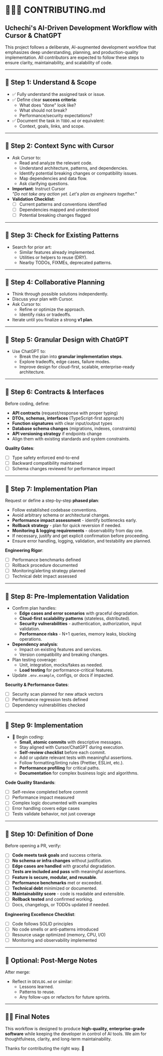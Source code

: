 # 👩🏾‍💻 CONTRIBUTING.md

## Uchechi's AI-Driven Development Workflow with Cursor & ChatGPT

This project follows a deliberate, AI-augmented development workflow that emphasizes deep understanding, planning, and production-quality implementation. All contributors are expected to follow these steps to ensure clarity, maintainability, and scalability of code.

---

## 🔹 Step 1: Understand & Scope

- ✅ Fully understand the assigned task or issue.
- ✅ Define clear **success criteria**:
    - What does "done" look like?
    - What should not break?
    - Performance/security expectations?
- ✅ Document the task in `TODO.md` or equivalent:
    - Context, goals, links, and scope.

---

## 🔹 Step 2: Context Sync with Cursor

- Ask Cursor to:
    - Read and analyze the relevant code.
    - Understand architecture, patterns, and dependencies.
    - Identify potential breaking changes or compatibility issues.
    - Map dependencies and data flow.
    - Ask clarifying questions.
- **Important**: Instruct Cursor  
  _"Do not take any action yet. Let's plan as engineers together."_
- **Validation Checklist**:
    - [ ] Current patterns and conventions identified
    - [ ] Dependencies mapped and understood
    - [ ] Potential breaking changes flagged

---

## 🔹 Step 3: Check for Existing Patterns

- Search for prior art:
    - Similar features already implemented.
    - Utilities or helpers to reuse (DRY).
    - Nearby TODOs, FIXMEs, deprecated patterns.

---

## 🔹 Step 4: Collaborative Planning

- Think through possible solutions independently.
- Discuss your plan with Cursor.
- Ask Cursor to:
    - Refine or optimize the approach.
    - Identify risks or tradeoffs.
- Iterate until you finalize a strong **v1 plan**.

---

## 🔹 Step 5: Granular Design with ChatGPT

- Use ChatGPT to:
    - Break the plan into **granular implementation steps**.
    - Explore tradeoffs, edge cases, failure modes.
    - Improve design for cloud-first, scalable, enterprise-ready architecture.

---

## 🔹 Step 6: Contracts & Interfaces

Before coding, define:

- **API contracts** (request/response with proper typing)
- **DTOs, schemas, interfaces** (TypeScript-first approach)
- **Function signatures** with clear input/output types
- **Database schema changes** (migrations, indexes, constraints)
- **API versioning strategy** if endpoints change
- Align them with existing standards and system constraints.

**Quality Gates**:

- [ ] Type safety enforced end-to-end
- [ ] Backward compatibility maintained
- [ ] Schema changes reviewed for performance impact

---

## 🔹 Step 7: Implementation Plan

Request or define a step-by-step **phased plan**:

- Follow established codebase conventions.
- Avoid arbitrary schema or architectural changes.
- **Performance impact assessment** - identify bottlenecks early.
- **Rollback strategy** - plan for quick reversion if needed.
- **Monitoring & logging requirements** - observability from day one.
- If necessary, justify and get explicit confirmation before proceeding.
- Ensure error handling, logging, validation, and testability are planned.

**Engineering Rigor**:

- [ ] Performance benchmarks defined
- [ ] Rollback procedure documented
- [ ] Monitoring/alerting strategy planned
- [ ] Technical debt impact assessed

---

## 🔹 Step 8: Pre-Implementation Validation

- Confirm plan handles:
    - **Edge cases and error scenarios** with graceful degradation.
    - **Cloud-first scalability patterns** (stateless, distributed).
    - **Security vulnerabilities** - authentication, authorization, input validation.
    - **Performance risks** - N+1 queries, memory leaks, blocking operations.
- **Dependency analysis**:
    - Impact on existing features and services.
    - Version compatibility and breaking changes.
- Plan testing coverage:
    - Unit, integration, mocks/fakes as needed.
    - **Load testing** for performance-critical features.
- Update `.env.example`, configs, or docs if impacted.

**Security & Performance Gates**:

- [ ] Security scan planned for new attack vectors
- [ ] Performance regression tests defined
- [ ] Dependency vulnerabilities checked

---

## 🔹 Step 9: Implementation

- 🚀 Begin coding:
    - **Small, atomic commits** with descriptive messages.
    - Stay aligned with Cursor/ChatGPT during execution.
    - **Self-review checklist** before each commit.
    - Add or update relevant tests with meaningful assertions.
    - Follow formatting/linting rules (Prettier, ESLint, etc.).
    - **Performance profiling** for critical paths.
    - **Documentation** for complex business logic and algorithms.

**Code Quality Standards**:

- [ ] Self-review completed before commit
- [ ] Performance impact measured
- [ ] Complex logic documented with examples
- [ ] Error handling covers edge cases
- [ ] Tests validate behavior, not just coverage

---

## 🔹 Step 10: Definition of Done

Before opening a PR, verify:

- [ ] **Code meets task goals** and success criteria.
- [ ] **No schema or infra changes** without justification.
- [ ] **Edge cases are handled** with graceful degradation.
- [ ] **Tests are included and pass** with meaningful assertions.
- [ ] **Feature is secure, modular, and reusable**.
- [ ] **Performance benchmarks** met or exceeded.
- [ ] **Technical debt** minimized or documented.
- [ ] **Maintainability score** - code is readable and extensible.
- [ ] **Rollback tested** and confirmed working.
- [ ] Docs, changelogs, or TODOs updated if needed.

**Engineering Excellence Checklist**:

- [ ] Code follows SOLID principles
- [ ] No code smells or anti-patterns introduced
- [ ] Resource usage optimized (memory, CPU, I/O)
- [ ] Monitoring and observability implemented

---

## 🔹 Optional: Post-Merge Notes

After merge:

- Reflect in `DEVLOG.md` or similar:
    - Lessons learned.
    - Patterns to reuse.
    - Any follow-ups or refactors for future sprints.

---

## 🙏🏾 Final Notes

This workflow is designed to produce **high-quality, enterprise-grade software** while keeping the developer in control of AI tools. We aim for thoughtfulness, clarity, and long-term maintainability.

Thanks for contributing the right way. 💙
